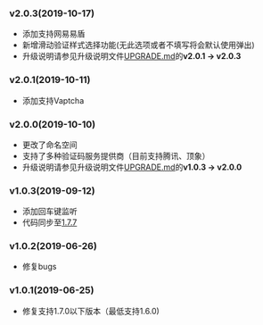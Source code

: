 ### v2.0.3(2019-10-17)
- 添加支持网易易盾
- 新增滑动验证样式选择功能(无此选项或者不填写将会默认使用弹出)
- 升级说明请参见升级说明文件[UPGRADE.md](UPGRADE.md)的**v2.0.1 -> v2.0.3**

### v2.0.1(2019-10-11)
- 添加支持Vaptcha

### v2.0.0(2019-10-10)
- 更改了命名空间
- 支持了多种验证码服务提供商（目前支持腾讯、顶象）
- 升级说明请参见升级说明文件[UPGRADE.md](UPGRADE.md)的**v1.0.3 -> v2.0.0**

### v1.0.3(2019-09-12)
- 添加回车键监听
- 代码同步至[1.7.7](https://github.com/z-song/laravel-admin/tree/v1.7.7)

### v1.0.2(2019-06-26)
- 修复bugs

### v1.0.1(2019-06-25)
- 修复支持1.7.0以下版本（最低支持1.6.0)